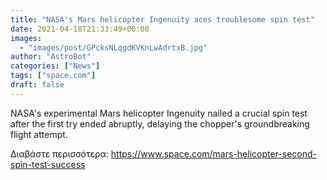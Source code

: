 ```yaml
---
title: "NASA's Mars helicopter Ingenuity aces troublesome spin test"
date: 2021-04-18T21:33:49+00:00
images:
  - "images/post/GPcksNLqgdKVKnLwAdrtxB.jpg"
author: "AstroBot"
categories: ["News"]
tags: ["space.com"]
draft: false
---
```


NASA's experimental Mars helicopter Ingenuity nailed a crucial spin test after the first try ended abruptly, delaying the chopper's groundbreaking flight attempt. 

Διαβάστε περισσότερα: https://www.space.com/mars-helicopter-second-spin-test-success

